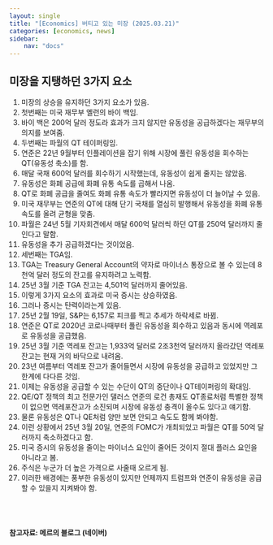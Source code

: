 ```yaml
---
layout: single
title: "[Economics] 버티고 있는 미장 (2025.03.21)"
categories: [economics, news]
sidebar:
    nav: "docs"
---
```


## 미장을 지탱하던 3가지 요소
1. 미장의 상승을 유지하던 3가지 요소가 있음.
1. 첫번째는 미국 재무부 옐런의 바이 백임.
1. 바이 백은 200억 달러 정도라 효과가 크지 않지만 유동성을 공급하겠다는 재무부의 의지를 보여줌.
1. 두번째는 파월의 QT 테이퍼링임.
1. 연준은 22년 9월부터 인플레이션을 잡기 위해 시장에 풀린 유동성을 회수하는 QT(유동성 축소)를 함.
1. 매달 국채 600억 달러를 회수하기 시작했는데, 유동성이 쉽게 줄지는 않았음.
1. 유동성은 화폐 공급에 화폐 유통 속도를 곱해서 나옴.
1. QT로 화폐 공급을 줄여도 화폐 유통 속도가 빨라지면 유동성이 더 늘어날 수 있음.
1. 미국 재무부는 연준의 QT에 대해 단기 국채를 열심히 발행해서 유동성을 화폐 유통 속도를 올려 균형을 맞춤.
1. 파월은 24년 5월 기자회견에서 매달 600억 달러씩 하던 QT를 250억 달러까지 줄인다고 말함.
1. 유동성을 추가 공급하겠다는 것이었음.
1. 세번째는 TGA임.
1. TGA는 Treasury General Account의 약자로 마이너스 통장으로 볼 수 있는데 8천억 달러 정도의 잔고를 유지하려고 노력함.
1. 25년 3월 기준 TGA 잔고는 4,501억 달러까지 줄어있음.
1. 이렇게 3가지 요소의 효과로 미국 증시는 상승하였음.
1. 그러나 증시는 탄력이라는게 있음.
1. 25년 2월 19일, S&P는 6,157로 피크를 찍고 추세가 하락세로 바뀜.
1. 연준은 QT로 2020년 코로나때부터 풀린 유동성을 회수하고 있음과 동시에 역레포로 유동성을 공급했음.
1. 25년 3월 기준 역레포 잔고는 1,933억 달러로 2조3천억 달러까지 올라갔던 역레포 잔고는 현재 거의 바닥으로 내려옴.
1. 23년 여름부터 역레포 잔고가 줄어들면서 시장에 유동성을 공급하고 있었지만 그 한계에 다다른 것임.
1. 이제는 유동성을 공급할 수 있는 수단이 QT의 중단이나 QT테이퍼링의 확대임.
1. QE/QT 정책의 최고 전문가인 댈러스 연준의 로건 총재도 QT종료처럼 특별한 정책이 없으면 역레포잔고가 소진되며 시장에 유동성 충격이 올수도 있다고 얘기함.
1. 물론 유동성은 QT나 QE처럼 양만 보면 안되고 속도도 함께 봐야함.
1. 이런 상황에서 25년 3월 20일, 연준의 FOMC가 개최되었고 파월은 QT를 50억 달러까지 축소하겠다고 함.
1. 미국 증시의 유동성을 줄이는 마이너스 요인이 줄어든 것이지 절대 플러스 요인을 아니라고 봄.
1. 주식은 누군가 더 높은 가격으로 사줄때 오르게 됨.
1. 이러한 배경에는 풍부한 유동성이 있지만 언제까지 트럼프와 연준이 유동성을 공급할 수 있을지 지켜봐야 함.



<br/>
<br/>

#### 참고자료: 메르의 블로그 (네이버) 